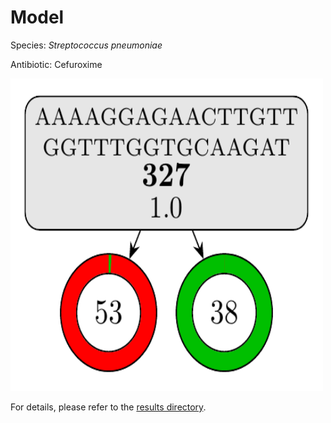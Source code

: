 
# Model

Species: *Streptococcus pneumoniae*

Antibiotic: Cefuroxime

<img src="./model.png" width=500 height=500 />

For details, please refer to the [results directory](../../../../../results/cart_b/streptococcus%20pneumoniae/cefuroxime/repeat_0/).

